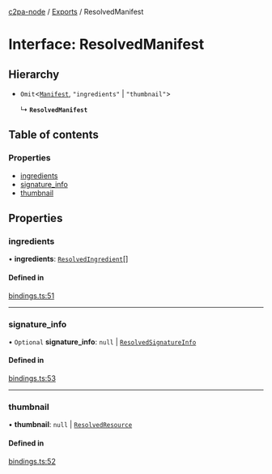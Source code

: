 [c2pa-node](../README.md) / [Exports](../modules.md) / ResolvedManifest

# Interface: ResolvedManifest

## Hierarchy

- `Omit`<[`Manifest`](types.Manifest.md), ``"ingredients"`` \| ``"thumbnail"``\>

  ↳ **`ResolvedManifest`**

## Table of contents

### Properties

- [ingredients](ResolvedManifest.md#ingredients)
- [signature\_info](ResolvedManifest.md#signature_info)
- [thumbnail](ResolvedManifest.md#thumbnail)

## Properties

### ingredients

• **ingredients**: [`ResolvedIngredient`](ResolvedIngredient.md)[]

#### Defined in

[bindings.ts:51](https://github.com/contentauth/c2pa-node/blob/a776a47/js-src/bindings.ts#L51)

___

### signature\_info

• `Optional` **signature\_info**: ``null`` \| [`ResolvedSignatureInfo`](ResolvedSignatureInfo.md)

#### Defined in

[bindings.ts:53](https://github.com/contentauth/c2pa-node/blob/a776a47/js-src/bindings.ts#L53)

___

### thumbnail

• **thumbnail**: ``null`` \| [`ResolvedResource`](ResolvedResource.md)

#### Defined in

[bindings.ts:52](https://github.com/contentauth/c2pa-node/blob/a776a47/js-src/bindings.ts#L52)

